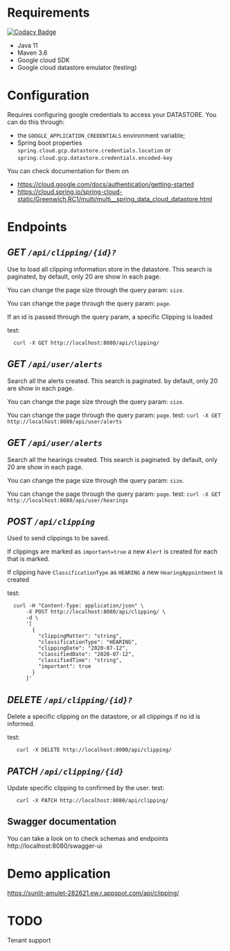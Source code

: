 Requirements
===========

[![Codacy Badge](https://api.codacy.com/project/badge/Grade/0b19d54782cd415b9e3487da813caba7)](https://app.codacy.com/manual/hm1rafael/clipping-api?utm_source=github.com&utm_medium=referral&utm_content=hm1rafael/clipping-api&utm_campaign=Badge_Grade_Dashboard)

- Java 11
- Maven 3.6
- Google cloud SDK
- Google cloud datastore emulator (testing)

Configuration
======

Requires configuring google credentials to access your DATASTORE.
You can do this through:
 - the ```GOOGLE_APPLICATION_CREDENTIALS``` environment variable;
 - Spring boot properties ```spring.cloud.gcp.datastore.credentials.location``` or ```spring.cloud.gcp.datastore.credentials.encoded-key```
 
 You can check documentation for them on
 - https://cloud.google.com/docs/authentication/getting-started
 - https://cloud.spring.io/spring-cloud-static/Greenwich.RC1/multi/multi__spring_data_cloud_datastore.html

Endpoints
========
  *GET ```/api/clipping/{id}?```* 
  --
  Use to load all clipping information store in the datastore.
  This search is paginated, by default, only 20 are show in each page.
  
  You can change the page size through the query param: ```size```.
  
  You can change the page through the query param: ```page```. 
  
  If an id is passed through the query param, a specific Clipping is loaded
  
  test:
  ```
    curl -X GET http://localhost:8080/api/clipping/
  ```
  *GET ```/api/user/alerts```*
  -
  Search all the alerts created. This search is paginated. by default, only 20 are show in each page.
  
  You can change the page size through the query param: ```size```.
    
  You can change the page through the query param: ```page```.
  test:
    ```
      curl -X GET http://localhost:8080/api/user/alerts
    ```
    
  *GET ```/api/user/alerts```*
  -
  Search all the hearings created. This search is paginated. by default, only 20 are show in each page.
  
  You can change the page size through the query param: ```size```.
    
  You can change the page through the query param: ```page```.
  test:
    ```
      curl -X GET http://localhost:8080/api/user/hearings
    ```  
    
  *POST ```/api/clipping```* 
  - 
  Used to send clippings to be saved.
  
  If clippings are marked as ```important=true``` a new ```Alert``` is created for each that is marked.
  
  If clipping have ```ClassificationType``` as ```HEARING``` a new ```HearingAppointment``` is created 
  
  test:
  ```
    curl -H "Content-Type: application/json" \
        -X POST http://localhost:8080/api/clipping/ \
        -d \
        '[ 
          { 
            "clippingMatter": "string", 
            "classificationType": "HEARING", 
            "clippingDate": "2020-07-12",
            "classifiedDate": "2020-07-12",
            "classifiedTime": "string",
            "important": true
          }
        ]'  
  ```  
 
 *DELETE ```/api/clipping/{id}?```*
 -
 
 Delete a specific clipping on the datastore, or all clippings if no id is informed.
 
 test:
 ```
    curl -X DELETE http://localhost:8080/api/clipping/  
```

*PATCH ```/api/clipping/{id}```*
-

Update specific clipping to confirmed by the user.
test:
 ```
    curl -X PATCH http://localhost:8080/api/clipping/  
```
 
Swagger documentation
--
You can take a look on to check schemas and endpoints
http://localhost:8080/swagger-ui 
 
Demo application
======
https://sunlit-amulet-282621.ew.r.appspot.com/api/clipping/

TODO
===
Tenant support